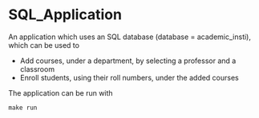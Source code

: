 # SQL_Application

An application which uses an SQL database (database = academic_insti), which can be used to 
- Add courses, under a department, by selecting a professor and a classroom
- Enroll students, using their roll numbers, under the added courses 

The application can be run with 
```
make run
```
